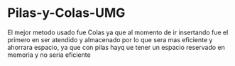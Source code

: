# Pilas-y-Colas-UMG
El mejor metodo usado fue Colas ya que al momento de ir insertando fue el primero en ser atendido y almacenado por lo que sera mas eficiente y ahorrara espacio, ya que con pilas hayq ue tener un espacio reservado en memoria y no seria eficiente
